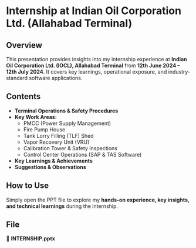 # Internship at Indian Oil Corporation Ltd. (Allahabad Terminal)

## Overview  
This presentation provides insights into my internship experience at **Indian Oil Corporation Ltd. (IOCL), Allahabad Terminal** from **12th June 2024 – 12th July 2024**. It covers key learnings, operational exposure, and industry-standard software applications.

## Contents  
- **Terminal Operations & Safety Procedures**  
- **Key Work Areas:**  
  - PMCC (Power Supply Management)  
  - Fire Pump House  
  - Tank Lorry Filling (TLF) Shed  
  - Vapor Recovery Unit (VRU)  
  - Calibration Tower & Safety Inspections  
  - Control Center Operations (SAP & TAS Software)  
- **Key Learnings & Achievements**  
- **Suggestions & Observations**  

## How to Use  
Simply open the PPT file to explore my **hands-on experience, key insights, and technical learnings** during the internship.  

## File  
📂 **INTERNSHIP.pptx** 
